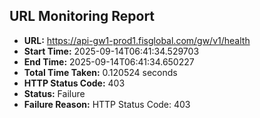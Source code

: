 ## URL Monitoring Report

- **URL:** https://api-gw1-prod1.fisglobal.com/gw/v1/health
- **Start Time:** 2025-09-14T06:41:34.529703
- **End Time:** 2025-09-14T06:41:34.650227
- **Total Time Taken:** 0.120524 seconds
- **HTTP Status Code:** 403
- **Status:** Failure
- **Failure Reason:** HTTP Status Code: 403
